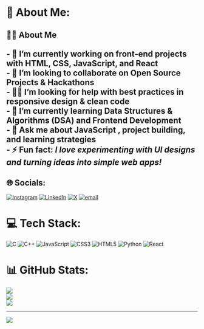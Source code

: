 # 💫 About Me:
## 👨‍💻 About Me  <br><br>- 🔭 I’m currently working on **front-end projects with HTML, CSS, JavaScript, and React**  <br>- 🤝 I’m looking to collaborate on  **Open Source Projects & Hackathons**  <br>- 🧑‍💻 I’m looking for help with **best practices in responsive design & clean code**  <br>- 🌱 I’m currently learning **Data Structures & Algorithms (DSA) and Frontend Development**  <br>- 💬 Ask me about **JavaScript , project building, and learning strategies**  <br>- ⚡ Fun fact: *I love experimenting with UI designs and turning ideas into simple web apps!*


## 🌐 Socials:
[![Instagram](https://img.shields.io/badge/Instagram-%23E4405F.svg?logo=Instagram&logoColor=white)](https://instagram.com/_.the__thunder._) [![LinkedIn](https://img.shields.io/badge/LinkedIn-%230077B5.svg?logo=linkedin&logoColor=white)](https://linkedin.com/in/www.linkedin.com/in/shiva-shankar-kotte-5b553b343) [![X](https://img.shields.io/badge/X-black.svg?logo=X&logoColor=white)](https://x.com/shivashankar_93) [![email](https://img.shields.io/badge/Email-D14836?logo=gmail&logoColor=white)](mailto:kotteshivashankar9346@gmail.com) 

# 💻 Tech Stack:
![C](https://img.shields.io/badge/c-%2300599C.svg?style=for-the-badge&logo=c&logoColor=white) ![C++](https://img.shields.io/badge/c++-%2300599C.svg?style=for-the-badge&logo=c%2B%2B&logoColor=white) ![JavaScript](https://img.shields.io/badge/javascript-%23323330.svg?style=for-the-badge&logo=javascript&logoColor=%23F7DF1E) ![CSS3](https://img.shields.io/badge/css3-%231572B6.svg?style=for-the-badge&logo=css3&logoColor=white) ![HTML5](https://img.shields.io/badge/html5-%23E34F26.svg?style=for-the-badge&logo=html5&logoColor=white) ![Python](https://img.shields.io/badge/python-3670A0?style=for-the-badge&logo=python&logoColor=ffdd54) ![React](https://img.shields.io/badge/react-%2320232a.svg?style=for-the-badge&logo=react&logoColor=%2361DAFB)
# 📊 GitHub Stats:
![](https://github-readme-stats.vercel.app/api?username=shivashankar9346&theme=dark&hide_border=false&include_all_commits=false&count_private=false)<br/>
![](https://nirzak-streak-stats.vercel.app/?user=shivashankar9346&theme=dark&hide_border=false)<br/>
![](https://github-readme-stats.vercel.app/api/top-langs/?username=shivashankar9346&theme=dark&hide_border=false&include_all_commits=false&count_private=false&layout=compact)

---
[![](https://visitcount.itsvg.in/api?id=shivashankar9346&icon=0&color=0)](https://visitcount.itsvg.in)

<!-- Proudly created with GPRM ( https://gprm.itsvg.in ) -->
